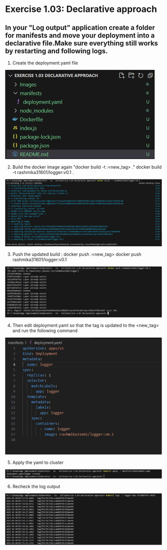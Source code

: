 # Exercise 1.03: Declarative approach

## In your "Log output" application create a folder for manifests and move your deployment into a declarative file.Make sure everything still works by restarting and following logs.

1. Create the deployment.yaml file

![](Images/Img1.JPG)

2. Build the docker image again "docker build -t <image>:<new_tag> ."
   docker build -t rashmika31601/logger:v0.1 .

![](Images/Img2.JPG)

3. Push the updated build : docker push <image>:<new_tag>
   docker push rashmika31601/logger:v0.1

![](Images/Img3.JPG)

4. Then edit deployment.yaml so that the tag is updated to the <new_tag> and run the following command

![](Images/Img4.JPG)

5. Apply the yaml to cluster

![](Images/Img5.JPG)

6. Recheck the log output

![](Images/Img6.JPG)
